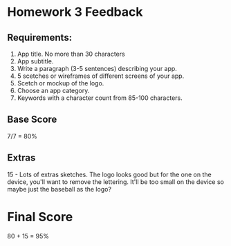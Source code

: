 # Homework 3 Feedback



## Requirements:

1. App title. No more than 30 characters
2. App subtitle.
3. Write a paragraph (3-5 sentences) describing your app.
4. 5 scetches or wireframes of different screens of your app.
5. Scetch or mockup of the logo.
6. Choose an app category.
7. Keywords with a character count from 85-100 characters.



## Base Score

7/7 = 80%



## Extras

15 - Lots of extras sketches. The logo looks good but for the one on the device, you'll want to remove the lettering. It'll be too small on the device so maybe just the baseball as the logo?



# Final Score

80 + 15 = 95%
